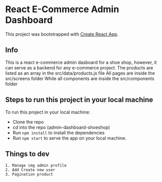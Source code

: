 # React E-Commerce Admin Dashboard

This project was bootstrapped with [Create React App](https://github.com/facebook/create-react-app).

## Info
This is a react e-commerce admin dasboard for a shoe shop, however, it can serve as a backend for any e-commerce project.
The products are listed as an array in the src/data/products.js file
All pages are inside the src/screens folder
While all components are inside the src/components folder

## Steps to run this project in your local machine
To run this project in your local machine:

- Clone the repo
- cd into the repo (admin-dashboard-shoeshop)
- Run ```npm install``` to install the dependencies
- Run ```npm start``` to serve the app on your local machine.

## Things to dev
```
1. Manage img admin profile
2. Add Create new user
3. Pagination product

```
